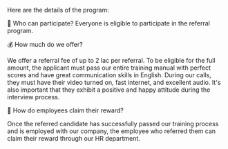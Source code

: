 

Here are the details of the program:

👥 Who can participate?
Everyone is eligible to participate in the referral program.

💰 How much do we offer?

We offer a referral fee of up to 2 lac per referral. To be eligible for the full amount, the applicant must pass our entire training manual with perfect scores and have great communication skills in English. During our calls, they must have their video turned on, fast internet, and excellent audio. It's also important that they exhibit a positive and happy attitude during the interview process.

🤑 How do employees claim their reward?

Once the referred candidate has successfully passed our training process and is employed with our company, the employee who referred them can claim their reward through our HR department.
